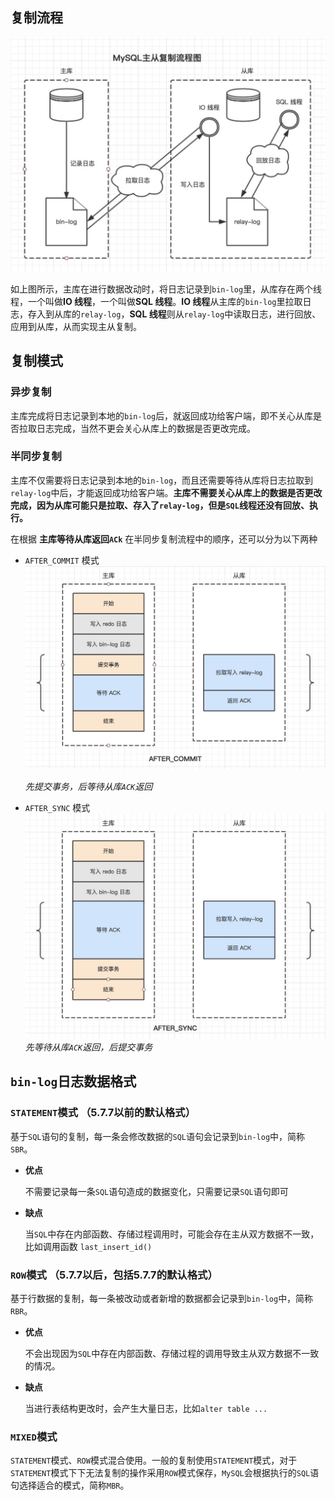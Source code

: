 ## 复制流程
![MySQL主从复制流程图](./MySQL主从复制流程图.jpg)

如上图所示，主库在进行数据改动时，将日志记录到`bin-log`里，从库存在两个线程，一个叫做**IO 线程**，一个叫做**SQL 线程**。**IO 线程**从主库的`bin-log`里拉取日志，存入到从库的`relay-log`，**SQL 线程**则从`relay-log`中读取日志，进行回放、应用到从库，从而实现主从复制。

## 复制模式

### 异步复制
主库完成将日志记录到本地的`bin-log`后，就返回成功给客户端，即不关心从库是否拉取日志完成，当然不更会关心从库上的数据是否更改完成。

### 半同步复制

主库不仅需要将日志记录到本地的`bin-log`，而且还需要等待从库将日志拉取到`relay-log`中后，才能返回成功给客户端。**主库不需要关心从库上的数据是否更改完成，因为从库可能只是拉取、存入了`relay-log`，但是`SQL`线程还没有回放、执行。**

在根据 **主库等待从库返回`ACk`** 在半同步复制流程中的顺序，还可以分为以下两种

+ `AFTER_COMMIT` 模式
![MySQL半同步复制之AFTER_COMMIT](./MySQL半同步复制之AFTER_COMMIT.jpg)

    *先提交事务，后等待从库`ACK`返回*

+ `AFTER_SYNC` 模式
![MySQL半同步复制之AFTER_SYNC](./MySQL半同步复制之AFTER_SYNC.jpg)
    *先等待从库`ACK`返回，后提交事务*

## `bin-log`日志数据格式

### `STATEMENT`模式 **（5.7.7以前的默认格式）**

基于`SQL`语句的复制，每一条会修改数据的`SQL`语句会记录到`bin-log`中，简称`SBR`。

+ **优点**
  
  不需要记录每一条`SQL`语句造成的数据变化，只需要记录`SQL`语句即可

+ **缺点**
  
  当`SQL`中存在内部函数、存储过程调用时，可能会存在主从双方数据不一致，比如调用函数 `last_insert_id()`

### `ROW`模式 **（5.7.7以后，包括5.7.7的默认格式）**

基于行数据的复制，每一条被改动或者新增的数据都会记录到`bin-log`中，简称`RBR`。

+ **优点**

  不会出现因为`SQL`中存在内部函数、存储过程的调用导致主从双方数据不一致的情况。

+ **缺点**

  当进行表结构更改时，会产生大量日志，比如`alter table ...`

### `MIXED`模式

`STATEMENT`模式、`ROW`模式混合使用。一般的复制使用`STATEMENT`模式，对于`STATEMENT`模式下下无法复制的操作采用`ROW`模式保存，`MySQL`会根据执行的`SQL`语句选择适合的模式，简称`MBR`。